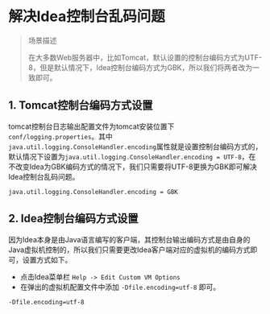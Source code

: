 # 解决Idea控制台乱码问题

> 场景描述
>
> 在大多数Web服务器中，比如Tomcat，默认设置的控制台编码方式为UTF-8，但是默认情况下，Idea控制台编码方式为GBK，所以我们将两者改为一致即可。

## 1. Tomcat控制台编码方式设置

tomcat控制台日志输出配置文件为tomcat安装位置下`conf/logging.properties`。其中 `java.util.logging.ConsoleHandler.encoding`属性就是设置控制台编码方式的，默认情况下设置为`java.util.logging.ConsoleHandler.encoding = UTF-8`，在不改变Idea为GBK编码方式的情况下，我们只需要将UTF-8更换为GBK即可解决Idea控制台乱码问题。

```
java.util.logging.ConsoleHandler.encoding = GBK
```

## 2. Idea控制台编码方式设置

因为Idea本身是由Java语言编写的客户端，其控制台输出编码方式是由自身的Java虚拟机控制的，所以我们只需要更改Idea客户端对应的虚拟机的编码方式即可，设置方式如下。

- 点击Idea菜单栏 `Help -> Edit Custom VM Options `
- 在弹出的虚拟机配置文件中添加 `-Dfile.encoding=utf-8` 即可。

```
-Dfile.encoding=utf-8
```

